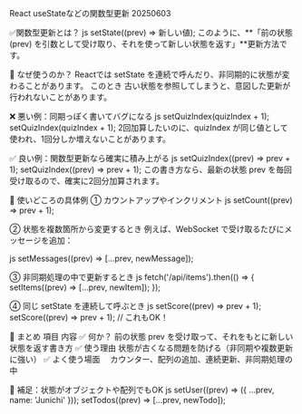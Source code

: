 React useStateなどの関数型更新 20250603

✅関数型更新とは？
js
setState((prev) => 新しい値);
このように、**「前の状態 (prev) を引数として受け取り、それを使って新しい状態を返す」**更新方法です。

🧠 なぜ使うのか？
Reactでは setState を連続で呼んだり、非同期的に状態が変わることがあります。
このとき 古い状態を参照してしまうと、意図した更新が行われないことがあります。

❌ 悪い例：同期っぽく書いてバグになる
js
setQuizIndex(quizIndex + 1);
setQuizIndex(quizIndex + 1);
2回加算したいのに、quizIndex が同じ値として使われ、1回分しか増えないことがあります。

✅ 良い例：関数型更新なら確実に積み上がる
js
setQuizIndex((prev) => prev + 1);
setQuizIndex((prev) => prev + 1);
この書き方なら、最新の状態 prev を毎回受け取るので、確実に2回分加算されます。

🧪 使いどころの具体例
① カウントアップやインクリメント
js
setCount((prev) => prev + 1);

② 状態を複数箇所から変更するとき
例えば、WebSocket で受け取るたびにメッセージを追加：

js
setMessages((prev) => [...prev, newMessage]);

③ 非同期処理の中で更新するとき
js
fetch('/api/items').then(() => {
  setItems((prev) => [...prev, newItem]);
});

④ 同じ setState を連続して呼ぶとき
js
setScore((prev) => prev + 1);
setScore((prev) => prev + 1); // これもOK！

🧩 まとめ
項目	                    内容
✅ 何か？	        前の状態 prev を受け取って、それをもとに新しい状態を返す書き方
✅ 使う理由	        状態が古くなる問題を防げる（非同期や複数更新に強い）
✅ よく使う場面	   　カウンター、配列の追加、連続更新、非同期処理の中

💬 補足：状態がオブジェクトや配列でもOK
js
setUser((prev) => ({ ...prev, name: 'Junichi' }));
setTodos((prev) => [...prev, newTodo]);